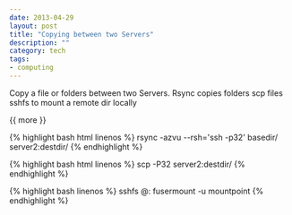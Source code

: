 ```yaml
---
date: 2013-04-29
layout: post
title: "Copying between two Servers"
description: ""
category: tech 
tags:
- computing 
---
```

 
Copy  a file or folders between two Servers. Rsync copies folders scp files  
sshfs to mount a remote dir locally

{{ more }} 

{% highlight bash html linenos %}
rsync -azvu --rsh='ssh -p32' basedir/ server2:destdir/
{% endhighlight %}
 
{% highlight bash html linenos %}
scp -P32 <file>  server2:destdir/
{% endhighlight %}

{% highlight bash linenos %}
sshfs <account>@<ip>:<remote folder full path>   <local folder path>
fusermount -u mountpoint <to unmount>
{% endhighlight %}
